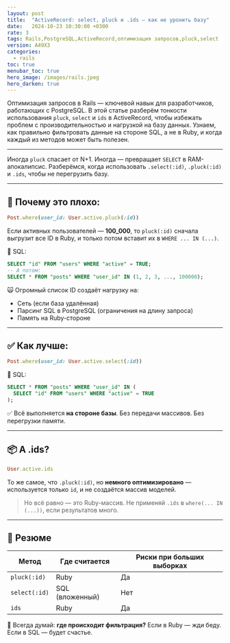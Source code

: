 ```yaml
---
layout: post
title:  "ActiveRecord: select, pluck и .ids — как не уронить базу"
date:   2024-10-23 10:30:00 +0300
rate: 3
tags: Rails,PostgreSQL,ActiveRecord,оптимизация запросов,pluck,select
version: A49X3
categories:
  - rails
toc: true
menubar_toc: true
hero_image: /images/rails.jpeg
hero_darken: true
---
```

Оптимизация запросов в Rails — ключевой навык для разработчиков, работающих с PostgreSQL. В этой статье разберём тонкости использования `pluck`, `select` и `ids` в ActiveRecord, чтобы избежать проблем с производительностью и нагрузкой на базу данных. Узнаем, как правильно фильтровать данные на стороне SQL, а не в Ruby, и когда каждый из методов может быть полезен.

---
Иногда `pluck` спасает от N+1. Иногда — превращает `SELECT` в RAM-апокалипсис.
Разберёмся, когда использовать `.select(:id)`, `.pluck(:id)` и `.ids`, чтобы не перегрузить базу.

---

## 🧨 Почему это плохо:

```ruby
Post.where(user_id: User.active.pluck(:id))
```

Если активных пользователей — **100\_000**, то `pluck(:id)` сначала выгрузит все ID в Ruby, и только потом вставит их в `WHERE ... IN (...)`.

🔎 SQL:

```sql
SELECT "id" FROM "users" WHERE "active" = TRUE;
-- А потом:
SELECT * FROM "posts" WHERE "user_id" IN (1, 2, 3, ..., 100000);
```

🙀 Огромный список ID создаёт нагрузку на:

* Сеть (если база удалённая)
* Парсинг SQL в PostgreSQL (ограничения на длину запроса)
* Память на Ruby-стороне

---

## ✅ Как лучше:

```ruby
Post.where(user_id: User.active.select(:id))
```

🔎 SQL:

```sql
SELECT * FROM "posts" WHERE "user_id" IN (
  SELECT "id" FROM "users" WHERE "active" = TRUE
);
```

✅ Всё выполняется **на стороне базы**. Без передачи массивов. Без перегрузки памяти.

---

## 📦 А .ids?

```ruby
User.active.ids
```

То же самое, что `.pluck(:id)`, но **немного оптимизировано** — используется только `id`, и не создаётся массив моделей.

> Но всё равно — это Ruby-массив. Не применяй `.ids` в `where(... IN (...))`, если результатов много.

---

## 📌 Резюме

| Метод         | Где считается   | Риски при больших выборках |
| ------------- | --------------- | -------------------------- |
| `pluck(:id)`  | Ruby            | Да                         |
| `select(:id)` | SQL (вложенный) | Нет                        |
| `ids`         | Ruby            | Да                         |

🧠 Всегда думай: **где происходит фильтрация?**
Если в Ruby — жди беду. Если в SQL — будет счастье.
